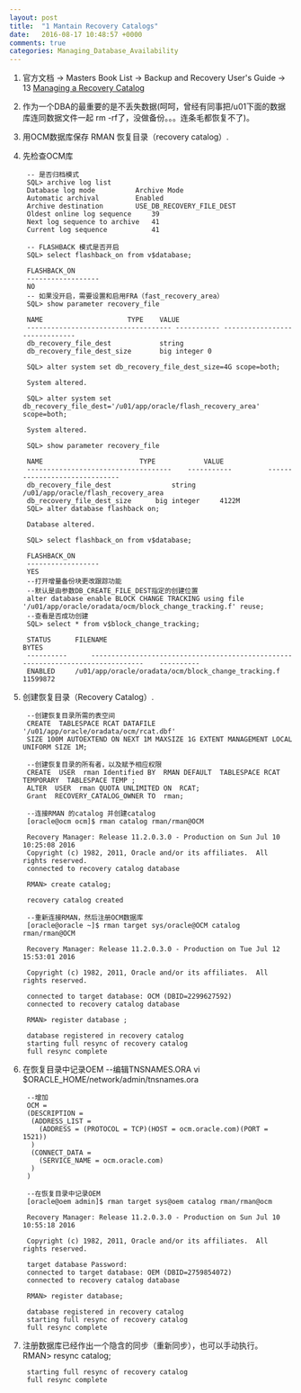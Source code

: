 ```yaml
---
layout: post
title:  "1 Mantain Recovery Catalogs"
date:   2016-08-17 10:48:57 +0000
comments: true
categories: Managing_Database_Availability
---
```



1. 官方文档 -> Masters Book List -> Backup and Recovery User's Guide -> 13 [Managing a Recovery Catalog](http://docs.oracle.com/cd/E11882_01/backup.112/e10642/rcmcatdb.htm#i1011365)

2. 作为一个DBA的最重要的是不丢失数据(呵呵，曾经有同事把/u01下面的数据库连同数据文件一起 rm -rf了，没做备份。。。连条毛都恢复不了)。

3. 用OCM数据库保存 RMAN 恢复目录（recovery catalog）.

4. 先检查OCM库

		-- 是否归档模式
		SQL> archive log list    
		Database log mode	       Archive Mode
		Automatic archival	       Enabled
		Archive destination	       USE_DB_RECOVERY_FILE_DEST
		Oldest online log sequence     39
		Next log sequence to archive   41
		Current log sequence	       41

		-- FLASHBACK 模式是否开启
		SQL> select flashback_on from v$database;
	
		FLASHBACK_ON
		------------------
		NO
		-- 如果没开启，需要设置和启用FRA（fast_recovery_area）
		SQL> show parameter recovery_file
	
		NAME				     TYPE	 VALUE
		------------------------------------ ----------- ------------------------------
		db_recovery_file_dest		     string
		db_recovery_file_dest_size	     big integer 0
		
		SQL> alter system set db_recovery_file_dest_size=4G scope=both;
	
		System altered.
	
		SQL> alter system set db_recovery_file_dest='/u01/app/oracle/flash_recovery_area' scope=both;
	
		System altered.
	
		SQL> show parameter recovery_file
	
		NAME						TYPE			VALUE
		------------------------------------ 	----------- 		------------------------------
		db_recovery_file_dest		    	string			/u01/app/oracle/flash_recovery_area
		db_recovery_file_dest_size		big integer 	4122M
		SQL> alter database flashback on;
	
		Database altered.
	
		SQL> select flashback_on from v$database;
	
		FLASHBACK_ON
		------------------
		YES
		--打开增量备份块更改跟踪功能
		--默认是由参数DB_CREATE_FILE_DEST指定的创建位置
		alter database enable BLOCK CHANGE TRACKING using file '/u01/app/oracle/oradata/ocm/block_change_tracking.f' reuse;
		--查看是否成功创建
		SQL> select * from v$block_change_tracking;
	
		STATUS		FILENAME													BYTES
		----------		--------------------------------------------------------------------------------	----------
		ENABLED		/u01/app/oracle/oradata/ocm/block_change_tracking.f	  			11599872


5. 创建恢复目录（Recovery Catalog）.

		--创建恢复目录所需的表空间
		CREATE  TABLESPACE RCAT DATAFILE '/u01/app/oracle/oradata/ocm/rcat.dbf'
		SIZE 100M AUTOEXTEND ON NEXT 1M MAXSIZE 1G EXTENT MANAGEMENT LOCAL UNIFORM SIZE 1M;

		--创建恢复目录的所有者，以及赋予相应权限
		CREATE  USER  rman Identified BY  RMAN DEFAULT  TABLESPACE RCAT TEMPORARY  TABLESPACE TEMP ;
		ALTER  USER  rman QUOTA UNLIMITED ON  RCAT;
		Grant  RECOVERY_CATALOG_OWNER TO  rman;

		--连接RMAN 的catalog 并创建catalog
		[oracle@ocm ocm]$ rman catalog rman/rman@OCM
	
		Recovery Manager: Release 11.2.0.3.0 - Production on Sun Jul 10 10:25:08 2016
		Copyright (c) 1982, 2011, Oracle and/or its affiliates.  All rights reserved.
		connected to recovery catalog database
	
		RMAN> create catalog;
	
		recovery catalog created

		--重新连接RMAN，然后注册OCM数据库
		[oracle@oracle ~]$ rman target sys/oracle@OCM catalog rman/rman@OCM
	
		Recovery Manager: Release 11.2.0.3.0 - Production on Tue Jul 12 15:53:01 2016
	
		Copyright (c) 1982, 2011, Oracle and/or its affiliates.  All rights reserved.
	
		connected to target database: OCM (DBID=2299627592)
		connected to recovery catalog database
	
		RMAN> register database ;
	
		database registered in recovery catalog
		starting full resync of recovery catalog
		full resync complete


6. 在恢复目录中记录OEM
		--编辑TNSNAMES.ORA
		vi $ORACLE_HOME/network/admin/tnsnames.ora
	
		--增加
		OCM =
	  	(DESCRIPTION =
	   	 (ADDRESS_LIST =
	   	   (ADDRESS = (PROTOCOL = TCP)(HOST = ocm.oracle.com)(PORT = 1521))
	   	 )
	   	 (CONNECT_DATA =
	   	   (SERVICE_NAME = ocm.oracle.com)
	   	 )
	  	)
	
		--在恢复目录中记录OEM
		[oracle@oem admin]$ rman target sys@oem catalog rman/rman@ocm
	
		Recovery Manager: Release 11.2.0.3.0 - Production on Sun Jul 10 10:55:18 2016
	
		Copyright (c) 1982, 2011, Oracle and/or its affiliates.  All rights reserved.
	
		target database Password: 
		connected to target database: OEM (DBID=2759854072)
		connected to recovery catalog database
	
		RMAN> register database;
	
		database registered in recovery catalog
		starting full resync of recovery catalog
		full resync complete
	
7. 注册数据库已经作出一个隐含的同步（重新同步），也可以手动执行。
		RMAN> resync catalog;
	
		starting full resync of recovery catalog
		full resync complete